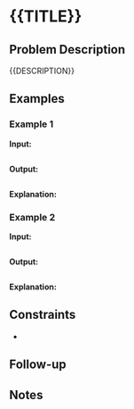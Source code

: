 # {{TITLE}}

## Problem Description

{{DESCRIPTION}}

## Examples

### Example 1

**Input:**
```
```

**Output:**
```
```

**Explanation:**


### Example 2

**Input:**
```
```

**Output:**
```
```

**Explanation:**


## Constraints

-

## Follow-up


## Notes

